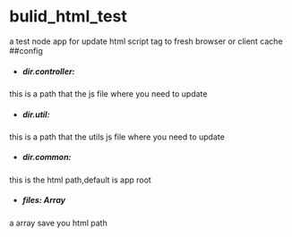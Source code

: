 # bulid_html_test
a test node app for update html script tag to fresh browser or client cache 
##config
* ##### dir.controller: 
this is a path that the js file where you need to update
* ##### dir.util: 
this is a path that the utils js file where you need to update
* ##### dir.common: 
this is the html path,default is app root
* ##### files: Array
a array save you html path

